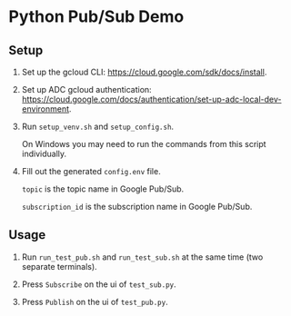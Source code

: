 # Python Pub/Sub Demo

## Setup

1. Set up the gcloud CLI: https://cloud.google.com/sdk/docs/install.

2. Set up ADC gcloud authentication: https://cloud.google.com/docs/authentication/set-up-adc-local-dev-environment.

3. Run `setup_venv.sh` and `setup_config.sh`.

    On Windows you may need to run the commands from this script individually.

4. Fill out the generated `config.env` file.

    `topic` is the topic name in Google Pub/Sub.

    `subscription_id` is the subscription name in Google Pub/Sub.

## Usage

1. Run `run_test_pub.sh` and `run_test_sub.sh` at the same time (two separate terminals).

2. Press `Subscribe` on the ui of `test_sub.py`.

3. Press `Publish` on the ui of `test_pub.py`.
